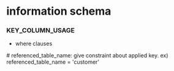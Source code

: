 # information schema

### KEY_COLUMN_USAGE

- where clauses

\# referenced_table_name: give constraint about applied key.
ex) referenced_table_name = 'customer'

